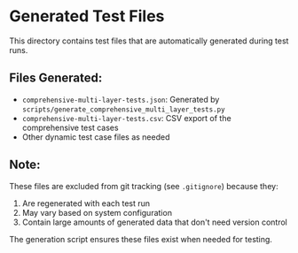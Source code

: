 # Generated Test Files

This directory contains test files that are automatically generated during test runs.

## Files Generated:
- `comprehensive-multi-layer-tests.json`: Generated by `scripts/generate_comprehensive_multi_layer_tests.py`
- `comprehensive-multi-layer-tests.csv`: CSV export of the comprehensive test cases
- Other dynamic test case files as needed

## Note:
These files are excluded from git tracking (see `.gitignore`) because they:
1. Are regenerated with each test run
2. May vary based on system configuration
3. Contain large amounts of generated data that don't need version control

The generation script ensures these files exist when needed for testing.
